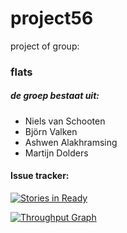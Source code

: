 ﻿# project56
project of group: 
### flats

##### de groep bestaat uit:
- Niels van Schooten
- Björn Valken
- Ashwen Alakhramsing
- Martijn Dolders


#### Issue tracker:
[![Stories in Ready](https://badge.waffle.io/HeadhunterXamd/project56.png?label=ready&title=Ready)](https://waffle.io/HeadhunterXamd/project56) 

[![Throughput Graph](https://graphs.waffle.io/HeadhunterXamd/project56/throughput.svg)](https://waffle.io/HeadhunterXamd/project56/metrics)
